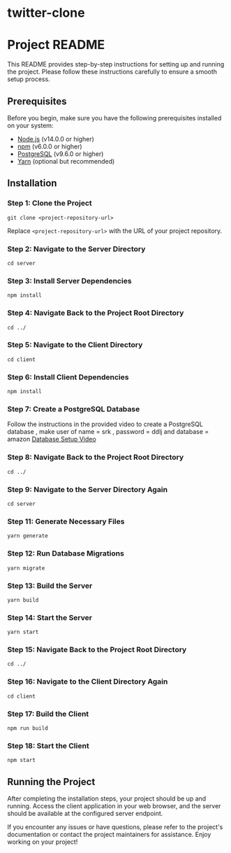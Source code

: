 # twitter-clone

# Project README

This README provides step-by-step instructions for setting up and running the project. Please follow these instructions carefully to ensure a smooth setup process.

## Prerequisites

Before you begin, make sure you have the following prerequisites installed on your system:

- [Node.js](https://nodejs.org/) (v14.0.0 or higher)
- [npm](https://www.npmjs.com/) (v6.0.0 or higher)
- [PostgreSQL](https://www.postgresql.org/) (v9.6.0 or higher)
- [Yarn](https://yarnpkg.com/) (optional but recommended)

## Installation

### Step 1: Clone the Project

```shell
git clone <project-repository-url>
```

Replace `<project-repository-url>` with the URL of your project repository.

### Step 2: Navigate to the Server Directory

```shell
cd server
```

### Step 3: Install Server Dependencies

```shell
npm install
```

### Step 4: Navigate Back to the Project Root Directory

```shell
cd ../
```

### Step 5: Navigate to the Client Directory

```shell
cd client
```

### Step 6: Install Client Dependencies

```shell
npm install
```

### Step 7: Create a PostgreSQL Database

Follow the instructions in the provided video to create a PostgreSQL database , make user of name = srk , password = ddlj and database = amazon  [Database Setup Video](https://www.youtube.com/watch?v=0Il040ExA_Q)

### Step 8: Navigate Back to the Project Root Directory

```shell
cd ../
```

### Step 9: Navigate to the Server Directory Again

```shell
cd server
```



### Step 11: Generate Necessary Files

```shell
yarn generate
```

### Step 12: Run Database Migrations

```shell
yarn migrate
```

### Step 13: Build the Server

```shell
yarn build
```

### Step 14: Start the Server

```shell
yarn start
```

### Step 15: Navigate Back to the Project Root Directory

```shell
cd ../
```

### Step 16: Navigate to the Client Directory Again

```shell
cd client
```

### Step 17: Build the Client

```shell
npm run build
```

### Step 18: Start the Client

```shell
npm start
```

## Running the Project

After completing the installation steps, your project should be up and running. Access the client application in your web browser, and the server should be available at the configured server endpoint.

If you encounter any issues or have questions, please refer to the project's documentation or contact the project maintainers for assistance. Enjoy working on your project!
